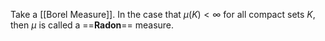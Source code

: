 Take a [[Borel Measure]]. In the case that $\mu(K) < \infty$ for all compact sets $K$, then $\mu$ is called a ==**Radon**== measure.